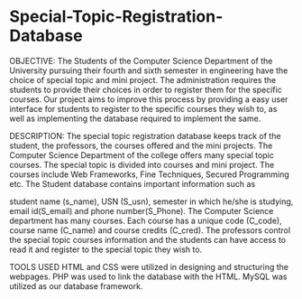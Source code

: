 # Special-Topic-Registration-Database

OBJECTIVE:
The Students of the Computer Science Department of the University pursuing their fourth and sixth semester in engineering have the choice of special topic and mini project. The administration requires the students to provide their choices in order to register them for the specific courses. Our project aims to improve this process by providing a easy user interface for students to register to the specific courses they wish to, as well as implementing the database required to implement the same.

DESCRIPTION:
The special topic registration database keeps track of the student, the professors, the courses offered and the mini projects. The Computer Science Department of the college offers many special topic courses. The special topic is divided into courses and mini project. The courses include Web Frameworks, Fine Techniques, Secured Programming etc. The Student database contains important information such as 

student name (s_name), USN (S_usn), semester in which he/she is studying, email id(S_email) and phone number(S_Phone). The Computer Science department has many courses. Each course has a unique code (C_code), course name (C_name) and course credits (C_cred).
The professors control the special topic courses information and the students can have access to read it and register to the special topic they wish to.

TOOLS USED
HTML and CSS were utilized in designing and structuring the webpages. PHP was used to link the database with the HTML. MySQL was utilized as our database framework. 
